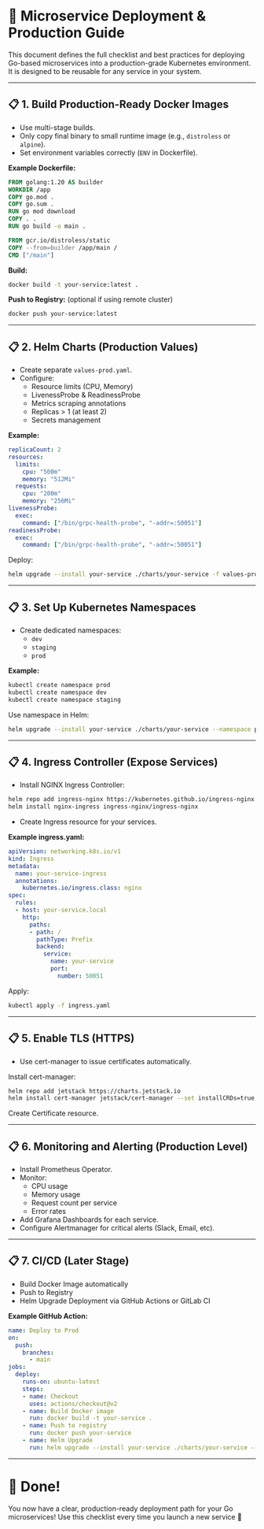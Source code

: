 # 🚀 Microservice Deployment & Production Guide

This document defines the full checklist and best practices for deploying Go-based microservices into a production-grade Kubernetes environment.
It is designed to be reusable for any service in your system.

---

## 📋 1. Build Production-Ready Docker Images

- Use multi-stage builds.
- Only copy final binary to small runtime image (e.g., `distroless` or `alpine`).
- Set environment variables correctly (`ENV` in Dockerfile).

**Example Dockerfile:**
```Dockerfile
FROM golang:1.20 AS builder
WORKDIR /app
COPY go.mod . 
COPY go.sum .
RUN go mod download
COPY . .
RUN go build -o main .

FROM gcr.io/distroless/static
COPY --from=builder /app/main /
CMD ["/main"]
```

**Build:**
```bash
docker build -t your-service:latest .
```

**Push to Registry:** (optional if using remote cluster)
```bash
docker push your-service:latest
```

---

## 📋 2. Helm Charts (Production Values)

- Create separate `values-prod.yaml`.
- Configure:
  - Resource limits (CPU, Memory)
  - LivenessProbe & ReadinessProbe
  - Metrics scraping annotations
  - Replicas > 1 (at least 2)
  - Secrets management

**Example:**
```yaml
replicaCount: 2
resources:
  limits:
    cpu: "500m"
    memory: "512Mi"
  requests:
    cpu: "200m"
    memory: "256Mi"
livenessProbe:
  exec:
    command: ["/bin/grpc-health-probe", "-addr=:50051"]
readinessProbe:
  exec:
    command: ["/bin/grpc-health-probe", "-addr=:50051"]
```

Deploy:
```bash
helm upgrade --install your-service ./charts/your-service -f values-prod.yaml
```

---

## 📋 3. Set Up Kubernetes Namespaces

- Create dedicated namespaces:
  - `dev`
  - `staging`
  - `prod`

**Example:**
```bash
kubectl create namespace prod
kubectl create namespace dev
kubectl create namespace staging
```

Use namespace in Helm:
```bash
helm upgrade --install your-service ./charts/your-service --namespace prod
```

---

## 📋 4. Ingress Controller (Expose Services)

- Install NGINX Ingress Controller:
```bash
helm repo add ingress-nginx https://kubernetes.github.io/ingress-nginx
helm install nginx-ingress ingress-nginx/ingress-nginx
```

- Create Ingress resource for your services.

**Example ingress.yaml:**
```yaml
apiVersion: networking.k8s.io/v1
kind: Ingress
metadata:
  name: your-service-ingress
  annotations:
    kubernetes.io/ingress.class: nginx
spec:
  rules:
  - host: your-service.local
    http:
      paths:
      - path: /
        pathType: Prefix
        backend:
          service:
            name: your-service
            port:
              number: 50051
```

Apply:
```bash
kubectl apply -f ingress.yaml
```

---

## 📋 5. Enable TLS (HTTPS)

- Use cert-manager to issue certificates automatically.

Install cert-manager:
```bash
helm repo add jetstack https://charts.jetstack.io
helm install cert-manager jetstack/cert-manager --set installCRDs=true
```

Create Certificate resource.

---

## 📋 6. Monitoring and Alerting (Production Level)

- Install Prometheus Operator.
- Monitor:
  - CPU usage
  - Memory usage
  - Request count per service
  - Error rates
- Add Grafana Dashboards for each service.
- Configure Alertmanager for critical alerts (Slack, Email, etc).

---

## 📋 7. CI/CD (Later Stage)

- Build Docker Image automatically
- Push to Registry
- Helm Upgrade Deployment via GitHub Actions or GitLab CI

**Example GitHub Action:**
```yaml
name: Deploy to Prod
on:
  push:
    branches:
      - main
jobs:
  deploy:
    runs-on: ubuntu-latest
    steps:
    - name: Checkout
      uses: actions/checkout@v2
    - name: Build Docker image
      run: docker build -t your-service .
    - name: Push to registry
      run: docker push your-service
    - name: Helm Upgrade
      run: helm upgrade --install your-service ./charts/your-service --namespace prod -f values-prod.yaml
```

---

# 🎯 Done!
You now have a clear, production-ready deployment path for your Go microservices!
Use this checklist every time you launch a new service 🚀

